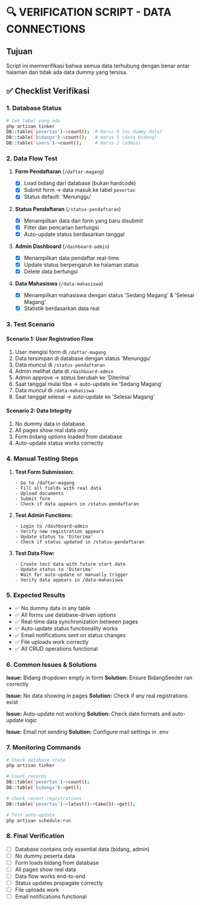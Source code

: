 # 🔍 VERIFICATION SCRIPT - DATA CONNECTIONS

## Tujuan

Script ini memverifikasi bahwa semua data terhubung dengan benar antar halaman dan tidak ada data dummy yang tersisa.

## ✅ Checklist Verifikasi

### 1. Database Status

```bash
# Cek tabel yang ada
php artisan tinker
DB::table('pesertas')->count();  # Harus 0 (no dummy data)
DB::table('bidangs')->count();   # Harus 5 (data bidang)
DB::table('users')->count();     # Harus 1 (admin)
```

### 2. Data Flow Test

1. **Form Pendaftaran** (`/daftar-magang`)

    - [x] Load bidang dari database (bukan hardcode)
    - [x] Submit form → data masuk ke tabel `pesertas`
    - [x] Status default: 'Menunggu'

2. **Status Pendaftaran** (`/status-pendaftaran`)

    - [x] Menampilkan data dari form yang baru disubmit
    - [x] Filter dan pencarian berfungsi
    - [x] Auto-update status berdasarkan tanggal

3. **Admin Dashboard** (`/dashboard-admin`)

    - [x] Menampilkan data pendaftar real-time
    - [x] Update status berpengaruh ke halaman status
    - [x] Delete data berfungsi

4. **Data Mahasiswa** (`/data-mahasiswa`)
    - [x] Menampilkan mahasiswa dengan status 'Sedang Magang' & 'Selesai Magang'
    - [x] Statistik berdasarkan data real

### 3. Test Scenario

#### Scenario 1: User Registration Flow

1. User mengisi form di `/daftar-magang`
2. Data tersimpan di database dengan status 'Menunggu'
3. Data muncul di `/status-pendaftaran`
4. Admin melihat data di `/dashboard-admin`
5. Admin approve → status berubah ke 'Diterima'
6. Saat tanggal mulai tiba → auto-update ke 'Sedang Magang'
7. Data muncul di `/data-mahasiswa`
8. Saat tanggal selesai → auto-update ke 'Selesai Magang'

#### Scenario 2: Data Integrity

1. No dummy data in database
2. All pages show real data only
3. Form bidang options loaded from database
4. Auto-update status works correctly

### 4. Manual Testing Steps

1. **Test Form Submission:**

    ```
    - Go to /daftar-magang
    - Fill all fields with real data
    - Upload documents
    - Submit form
    - Check if data appears in /status-pendaftaran
    ```

2. **Test Admin Functions:**

    ```
    - Login to /dashboard-admin
    - Verify new registration appears
    - Update status to 'Diterima'
    - Check if status updated in /status-pendaftaran
    ```

3. **Test Data Flow:**
    ```
    - Create test data with future start date
    - Update status to 'Diterima'
    - Wait for auto-update or manually trigger
    - Verify data appears in /data-mahasiswa
    ```

### 5. Expected Results

- ✅ No dummy data in any table
- ✅ All forms use database-driven options
- ✅ Real-time data synchronization between pages
- ✅ Auto-update status functionality works
- ✅ Email notifications sent on status changes
- ✅ File uploads work correctly
- ✅ All CRUD operations functional

### 6. Common Issues & Solutions

**Issue:** Bidang dropdown empty in form
**Solution:** Ensure BidangSeeder ran correctly

**Issue:** No data showing in pages
**Solution:** Check if any real registrations exist

**Issue:** Auto-update not working
**Solution:** Check date formats and auto-update logic

**Issue:** Email not sending
**Solution:** Configure mail settings in .env

### 7. Monitoring Commands

```bash
# Check database state
php artisan tinker

# Count records
DB::table('pesertas')->count();
DB::table('bidangs')->get();

# Check recent registrations
DB::table('pesertas')->latest()->take(5)->get();

# Test auto-update
php artisan schedule:run
```

### 8. Final Verification

- [ ] Database contains only essential data (bidang, admin)
- [ ] No dummy peserta data
- [ ] Form loads bidang from database
- [ ] All pages show real data
- [ ] Data flow works end-to-end
- [ ] Status updates propagate correctly
- [ ] File uploads work
- [ ] Email notifications functional
